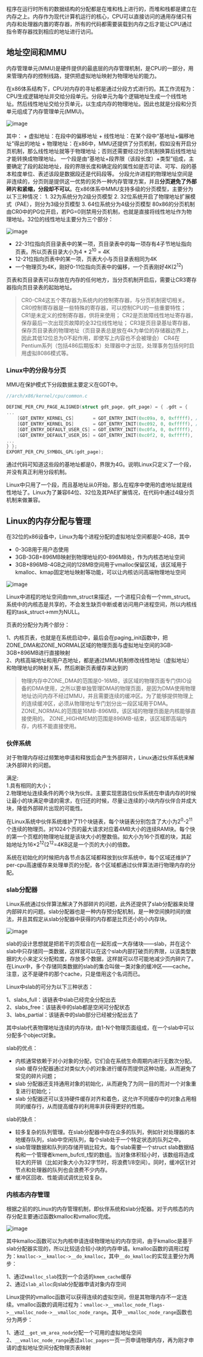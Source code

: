 程序在运行时所有的数据结构的分配都是在堆和栈上进行的，而堆和栈都是建立在内存之上。内存作为现代计算机运行的核心，CPU可以直接访问的通用存储只有内存和处理器内置的寄存器，所有的代码都需要装载到内存之后才能让CPU通过指令寄存器找到相应的地址进行访问。

## 地址空间和MMU

内存管理单元(MMU)是硬件提供的最底层的内存管理机制，是CPU的一部分，用来管理内存的控制线路，提供把虚拟地址映射为物理地址的能力。

在x86体系结构下，CPU对内存的寻址都是通过分段方式进行的。其工作流程为：CPU生成逻辑地址并交给分段单元。分段单元为每个逻辑地址生成一个线性地址。然后线性地址交给分页单元，以生成内存的物理地址。因此也就是分段和分页单元组成了内存管理单元(MMU)。

![image](https://user-images.githubusercontent.com/87457873/127829473-f0b75808-a851-4bbe-8902-c785d29f80cc.png)

其中： + 虚拟地址：在段中的偏移地址 + 线性地址：在某个段中“基地址+偏移地址”得出的地址 + 物理地址：在x86中，MMU还提供了分页机制，假如没有开启分页机制，那么线性地址就等于物理地址；否则还需要经过分页机制换算后线性地址才能转换成物理地址。 一个段是由“基地址+段界限（该段长度）+类型”组成，主要确定了段的起始地址，段的界限长度和确定段的属性如是否可读、可写、段的基本粒度单位、表述该段是数据段还是代码段等。 分段允许进程的物理地址空间是非连续的，分页则是提供这一优势的另外一种内存管理方案，并且**分页避免了外部碎片和紧缩，分段却不可以**。在x86体系中MMU支持多级的分页模型，主要分为以下三种情况： 1. 32为系统分为2级分页模型 2. 32位系统开启了物理地址扩展模式（PAE），则分为3级分页模型 3. 64位系统分为4级分页模型 80x86的分页机制由CR0中的PG位开启，若PG=0则禁用分页机制，也就是直接将线性地址作为物理地址。32位的线性地址主要分为三个部分：

![image](https://user-images.githubusercontent.com/87457873/127829505-dfe80b4a-5b4e-4710-9014-141fda4f1e2d.png)

* 22-31位指向页目录表中的某一项，页目录表中的每一项存有4子节地址指向页表。所以页表目录大小为4 * 2<sup>10</sup> = 4K
* 12-21位指向页表中的某一项，页表大小与页目录表相同为4K
* 一个物理页为4K，刚好0-11位指向页表中的偏移，一个页表刚好4K(2<sup>12</sup>)

页表和页目录表可以存放在内存的任何地方，当分页机制开启后，需要让CR3寄存器指向页目录表的起始地址。

> CR0-CR4这五个寄存器为系统内的控制寄存器，与分页机制密切相关。
> CR0控制寄存器是一些特殊的寄存器，可以控制CPU的一些重要特性；
> CR1是未定义的控制寄存器，供将来使用；
> CR2是页故障线性地址寄存器，保存最后一次出现页故障的全32位线性地址；
> CR3是页目录基址寄存器，保存页目录表的物理地址（页目录表总是放在4k为单位的存储器边界上，因此其低12位总为0不起作用，即使写上内容也不会被理会）
> CR4在Pentium系列（包括486后期版本）处理器中才出现，处理事务包括何时启用虚拟8086模式等。

### Linux中的分段与分页

MMU在保护模式下分段数据主要定义在GDT中。

```c
//arch/x86/kernel/cpu/common.c

DEFINE_PER_CPU_PAGE_ALIGNED(struct gdt_page, gdt_page) = { .gdt = {
...
    [GDT_ENTRY_KERNEL_CS]       = GDT_ENTRY_INIT(0xc09a, 0, 0xfffff), //代码段
    [GDT_ENTRY_KERNEL_DS]       = GDT_ENTRY_INIT(0xc092, 0, 0xfffff), //数据段
    [GDT_ENTRY_DEFAULT_USER_CS] = GDT_ENTRY_INIT(0xc0fa, 0, 0xfffff),
    [GDT_ENTRY_DEFAULT_USER_DS] = GDT_ENTRY_INIT(0xc0f2, 0, 0xfffff),
...
} };
EXPORT_PER_CPU_SYMBOL_GPL(gdt_page);
```

通过代码可知道这些段的基地址都是0，界限为4G。说明Linux只定义了一个段，并没有真正利用分段机制。

Linux中只用了一个段，而且基地址从0开始，那么在程序中使用的虚地址就是线性地址了。Linux为了兼容64位、32位及其PAE扩展情况，在代码中通过4级分页机制来做兼容。

## Linux的内存分配与管理

在32位的x86设备中，Linux为每个进程分配的虚拟地址空间都是0-4GB，其中

* 0-3GB用于用户态使用
* 3GB-3GB+896MB映射到物理地址的0-896MB处，作为内核态地址空间
* 3GB+896MB-4GB之间的128MB空间用于vmalloc保留区域，该区域用于kmalloc、kmap固定地址映射等功能，可以让内核访问高端物理地址空间

![image](https://user-images.githubusercontent.com/87457873/127830151-38a9f1b1-7a64-49f6-9c04-5b1945683368.png)

Linux中进程的地址空间由mm_struct来描述，一个进程只会有一个mm_struct。系统中的内核态是共享的，不会发生缺页中断或者访问用户进程空间，所以内核线程的task_struct->mm为NULL。

页表的分配分为两个部分：

1、内核页表，也就是在系统启动中，最后会在paging_init函数中，把ZONE_DMA和ZONE_NORMAL区域的物理页面与虚拟地址空间的3GB-3GB+896MB进行直接映射<br>
2、内核高端地址和用户态地址，都是通过MMU机制修改线性地址（虚拟地址）和物理地址的映射关系，然后刷新页表缓存来达到的<br>

> 物理内存中ZONE_DMA的范围是0-16MB，该区域的物理页面专门供IO设备的DMA使用，之所以要单独管理DMA的物理页面，是因为DMA使用物理地址访问内存不经过MMU，并且需要连续的缓冲区。为了能够提供物理上的连续缓冲区，必须从物理地址专门划分出一段区域用于DMA。 ZONE_NORMAL的范围是16MB-896MB，该区域的物理页面是内核能够直接使用的。 ZONE_HIGHMEM的范围是896MB-结束，该区域即高端内存，内核不能直接使用。

### 伙伴系统
对于物理内存经过频繁地申请和释放后会产生外部碎片，Linux通过伙伴系统来解决外部碎片的问题。

满足:<br>
1.具有相同的大小；<br>
2.物理地址连续条件的两个块为伙伴。主要实现思路位伙伴系统在申请内存的时候让最小的块满足申请的需求，在归还的时候，尽量让连续的小块内存伙伴合并成大块，降低外部碎片出现的可能性。<br>

在Linux系统中伙伴系统维护了11个块链表，每个块链表分别包含了大小为2<sup>0</sup>-2<sup>11</sup>个连续的物理页。对1024个页的最大请求对应着4MB大小的连续RAM块。每个快的第一个页框的物理地址就是该块大小的整数倍。如大小为16个页框的块，其起始地址为16×2<sup>12</sup>(2<sup>12</sup>=4KB这是一个页的大小)的倍数。

系统在初始化的时候把内各节点各区域都释放到伙伴系统中，每个区域还维护了per-cpu高速缓存来处理单页的分配，各个区域都通过伙伴算法进行物理内存的分配。

### slab分配器

Linux系统通过伙伴算法解决了外部碎片的问题，此外还提供了slab分配器来处理内部碎片的问题。slab分配器也是一种内存预分配机制，是一种空间换时间的做法，并且其假定从slab分配器中获得的内存都是比页还小的小内存块。

![image](https://user-images.githubusercontent.com/87457873/127830883-6bd3c8bf-c740-4004-b793-762a4a0367fc.png)

slab的设计思想就是把若干的页框合在一起形成一大存储块——slab，并在这个slab中只存储同一类数据，这样就可以在这个slab内部打破页的界限，以该类型数据的大小来定义分配粒度，存放多个数据，这样就可以尽可能地减少页内碎片了。在Linux中，多个存储同类数据的slab的集合叫做一类对象的缓冲区——cache。注意，这不是硬件的那个cache，只是借用这个名词而已。

Linux中slab的可分为以下三种状态：

1、slabs_full：该链表中slab已经完全分配出去<br>
2、slabs_free：该链表中的slab都是空闲可分配状态<br>
3、labs_partial：该链表中的slab部分已经被分配出去了<br>

其中slab代表物理地址连续的内存块，由1-N个物理页面组成，在一个slab中可以分配多个object对象。

slab的优点：

* 内核通常依赖于对小对象的分配，它们会在系统生命周期内进行无数次分配。slab 缓存分配器通过对类似大小的对象进行缓存而提供这种功能，从而避免了常见的碎片问题；
* slab 分配器还支持通用对象的初始化，从而避免了为同一目的而对一个对象重复进行初始化；
* slab 分配器还可以支持硬件缓存对齐和着色，这允许不同缓存中的对象占用相同的缓存行，从而提高缓存的利用率并获得更好的性能。

slab的缺点：

* 较多复杂的队列管理。在slab分配器中存在众多的队列，例如针对处理器的本地缓存队列，slab中空闲队列，每个slab处于一个特定状态的队列之中。
* slab管理数据和队列的存储开销比较大。每个slab需要一个struct slab数据结构和一个管理者kmem_bufctl_t型的数组。当对象体积较小时，该数组将造成较大的开销（比如对象大小为32字节时，将浪费1/8空间）。同时，缓冲区针对节点和处理器的队列也会浪费不少内存。
* 缓冲区回收、性能调试调优比较复杂。


### 内核态内存管理

根据之前的的Linux的内存管理机制，即伙伴系统和slab分配器。对于内核态的内存分配主要通过函数kmalloc和vmalloc完成。

![image](https://user-images.githubusercontent.com/87457873/127831151-76b0c09b-b383-4281-9443-eb8a9a14b0c4.png)

其中kmalloc函数可以为内核申请连续物理地址的内存空间，由于kmalloc是基于slab分配器实现的，所以比较适合较小块的内存申请。kmalloc函数的调用过程为：`kmalloc->__kmalloc->__do_kmalloc`，其中`__do_kmalloc`的实现主要分为两步：

1、通过`kmalloc_slab`找到一个合适的`kmem_cache`缓存<br>
2、通过`slab_alloc`向slab分配器申请对象内存空间<br>

Linux提供的vmalloc函数可以获得连续的虚拟空间，但是其物理内存不一定连续。vmalloc函数的调用过程为：`vmalloc->__vmalloc_node_flags->__vmalloc_node->__vmalloc_node_range`。其中`__vmalloc_node_range`函数也分为两步：

1、通过`__get_vm_area_node`分配一个可用的虚拟地址空间<br>
2、`__vmalloc_node_range`通过`alloc_pages`一页一页申请物理内存，再为刚才申请的虚拟地址空间分配物理页表映射<br>


